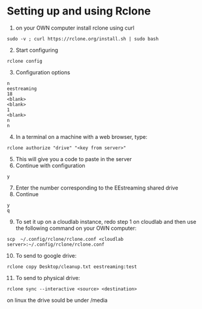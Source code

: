 # Setting up and using Rclone

1. on your OWN computer install rclone using curl
```
sudo -v ; curl https://rclone.org/install.sh | sudo bash
```
2. Start configuring
```
rclone config
```
3. Configuration options
```
n
eestreaming
18
<blank>
<blank>
1
<blank>
n
n
```
4. In a terminal on a machine with a web browser, type:
```
rclone authorize "drive" "<key from server>"
```
5. This will give you a code to paste in the server
6. Continue with configuration
```
y
```
7. Enter the number corresponding to the EEstreaming shared drive
8. Continue
```
y
q

```
9. To set it up on a cloudlab instance, redo step 1 on cloudlab and then use the following command on your OWN computer:
```
scp  ~/.config/rclone/rclone.conf <cloudlab server>:~/.config/rclone/rclone.conf
```

10. To send to google drive:
```
rclone copy Desktop/cleanup.txt eestreaming:test
```
11. To send to physical drive:
```
rclone sync --interactive <source> <destination>
```
on linux the drive sould be under /media
